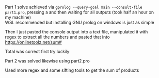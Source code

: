 Part 1 solve achieved via ```gprolog --query-goal main --consult-file part1.pro```, pressing a and then waiting for all outputs (took half an hour on my machine)  
WSL recommended but installing GNU prolog on windows is just as simple

Then I just pasted the console output into a text file, manipulated it with regex to extract all the numbers and pasted that into https://onlinetoolz.net/sum#

Total was correct first try luckily

Part 2 was solved likewise using part2.pro

Used more regex and some sifting tools to get the sum of products